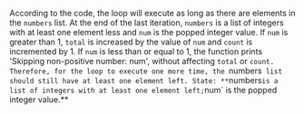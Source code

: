 According to the code, the loop will execute as long as there are elements in the `numbers` list. At the end of the last iteration, `numbers` is a list of integers with at least one element less and `num` is the popped integer value. If `num` is greater than 1, `total` is increased by the value of `num` and `count` is incremented by 1. If `num` is less than or equal to 1, the function prints 'Skipping non-positive number: num', without affecting `total` or `count. Therefore, for the loop to execute one more time, the `numbers` list should still have at least one element left.
State: **`numbers` is a list of integers with at least one element left; `num` is the popped integer value.**